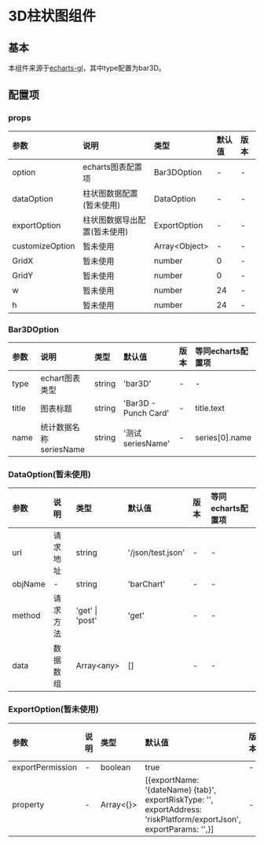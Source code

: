 [comment]: <> (2021/12/30 gqd 新增README文档;)

# 3D柱状图组件

## 基本

本组件来源于[echarts-gl](https://echarts.apache.org/v4/zh/option-gl.html#globe)，其中type配置为bar3D。

## 配置项

### props

| 参数 | 说明 | 类型 | 默认值 | 版本 |
| :------- | :-- | :-- | :--- | :-------- |
| option | echarts图表配置项 | Bar3DOption | - | - |
| dataOption | 柱状图数据配置(暂未使用) | DataOption | - | - |
| exportOption | 柱状图数据导出配置(暂未使用) | ExportOption | - | - |
| customizeOption | 暂未使用 | Array\<Object\> | - | - |
| GridX | 暂未使用 | number | 0 | - |
| GridY | 暂未使用 | number | 0 | - |
| w | 暂未使用 | number | 24 | - |
| h | 暂未使用 | number | 24 | - |

### Bar3DOption

| 参数 | 说明 | 类型 | 默认值 | 版本 | 等同echarts配置项 |
| :------- | :-- | :-- | :--- | :-------- | :----- |
| type | echart图表类型 | string | 'bar3D' | - | - |
| title | 图表标题 | string | 'Bar3D - Punch Card' | - | title.text |
| name | 统计数据名称seriesName | string | '测试seriesName' | - | series[0].name |

### DataOption(暂未使用)

| 参数 | 说明 | 类型 | 默认值 | 版本 | 等同echarts配置项 |
| :------- | :-- | :-- | :--- | :-------- | :------ |
| url | 请求地址 | string | '/json/test.json' | - | - |
| objName | - | string | 'barChart' | - | - |
| method | 请求方法 | 'get' \| 'post' | 'get' | - | - |
| data | 数据数组 | Array\<any\> | [] | - | - |

[comment]: <> (注释掉不需要的行)
[comment]: <> (\| params \| 请求参数 \| Object\<{}\> \| {intfcType: 'baseProvince', intfcTypeName: '测试intfcTypeName',} \| - \| - \|)

### ExportOption(暂未使用)

| 参数 | 说明 | 类型 | 默认值 | 版本 | 等同echarts配置项 |
| :------- | :-- | :-- | :--- | :-------- | :------ |
| exportPermission | - | boolean | true | - | - |
| property | - | Array\<{}\> | [{exportName: '{dateName} {tab}', exportRiskType: '', exportAddress: 'riskPlatform/exportJson', exportParams: '',}] | - | - |

